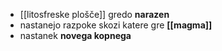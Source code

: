 - [[litosfreske plošče]] gredo **narazen**
- nastanejo razpoke skozi katere gre **[[magma]]**
- nastanek **novega kopnega**